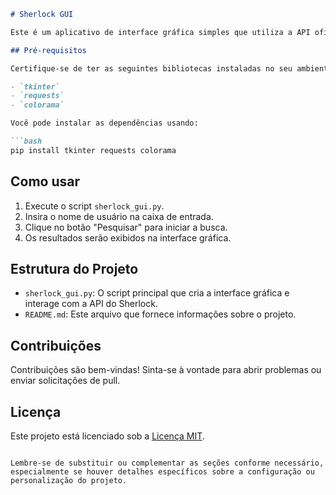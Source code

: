 
```markdown
# Sherlock GUI

Este é um aplicativo de interface gráfica simples que utiliza a API oficial do Sherlock para buscar usuários em redes sociais.

## Pré-requisitos

Certifique-se de ter as seguintes bibliotecas instaladas no seu ambiente Python:

- `tkinter`
- `requests`
- `colorama`

Você pode instalar as dependências usando:

```bash
pip install tkinter requests colorama
```

## Como usar

1. Execute o script `sherlock_gui.py`.
2. Insira o nome de usuário na caixa de entrada.
3. Clique no botão "Pesquisar" para iniciar a busca.
4. Os resultados serão exibidos na interface gráfica.

## Estrutura do Projeto

- `sherlock_gui.py`: O script principal que cria a interface gráfica e interage com a API do Sherlock.
- `README.md`: Este arquivo que fornece informações sobre o projeto.

## Contribuições

Contribuições são bem-vindas! Sinta-se à vontade para abrir problemas ou enviar solicitações de pull.

## Licença

Este projeto está licenciado sob a [Licença MIT](LICENSE).
```

Lembre-se de substituir ou complementar as seções conforme necessário, especialmente se houver detalhes específicos sobre a configuração ou personalização do projeto.